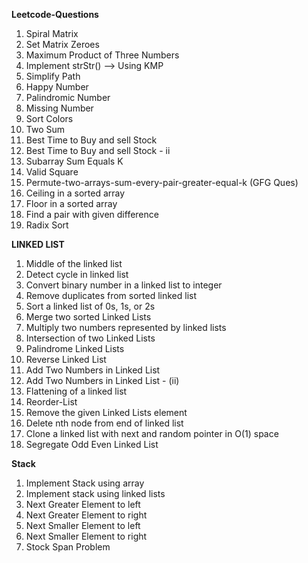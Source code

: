 **Leetcode-Questions**
1. Spiral Matrix
2. Set Matrix Zeroes
3. Maximum Product of Three Numbers 
4. Implement strStr() --> Using KMP
5. Simplify Path
6. Happy Number
7. Palindromic Number
8. Missing Number
9. Sort Colors 
10. Two Sum
11. Best Time to Buy and sell Stock
12. Best Time to Buy and sell Stock - ii
13. Subarray Sum Equals K
14. Valid Square
15. Permute-two-arrays-sum-every-pair-greater-equal-k (GFG Ques)
16. Ceiling in a sorted array
17. Floor in a sorted array
18. Find a pair with given difference
19. Radix Sort


  **LINKED LIST**
1. Middle of the linked list
2. Detect cycle in linked list
3. Convert binary number in a linked list to integer
4. Remove duplicates from sorted linked list
5. Sort a linked list of 0s, 1s, or 2s
6. Merge two sorted Linked Lists
7. Multiply two numbers represented by linked lists
8. Intersection of two Linked Lists
9. Palindrome Linked Lists
10. Reverse Linked List
11. Add Two Numbers in Linked List
12. Add Two Numbers in Linked List - (ii)
13. Flattening of a linked list
14. Reorder-List
15. Remove the given Linked Lists element
16. Delete nth node from end of linked list
17. Clone a linked list with next and random pointer in O(1) space
18. Segregate Odd Even Linked List

 **Stack**
1. Implement Stack using array
2. Implement stack using linked lists
3. Next Greater Element to left
4. Next Greater Element to right
5. Next Smaller Element to left
6. Next Smaller Element to right
7. Stock Span Problem
